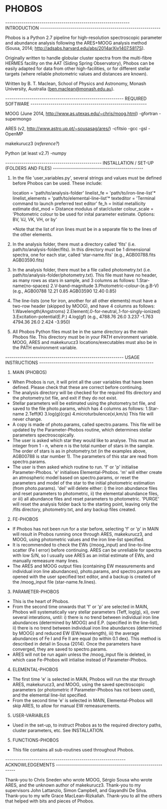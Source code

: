 # PHOBOS
-------------------------------------------------------------- INTRODUCTION ------------------------------------------------------------

Phobos is a Python 2.7 pipeline for high-resolution spectroscopic parameter and abundance analysis following the ARES+MOOG analysis
method (Sousa, 2014; http://adsabs.harvard.edu/abs/2014arXiv1407.5817S).

Originally written to handle globular cluster spectra from the multi-fibre HERMES facility on the AAT (Siding Spring Observatory),
Phobos can be easily adapted for data from other high-facilities, or for different stellar targets (where reliable photometric
values and distances are known).

Written by B. T. Maclean, School of Physics and Astronomy, Monash University, Australia (ben.maclean@monash.edu.au).

----------------------------------------------------------- REQUIRED SOFTWARE ----------------------------------------------------------

MOOG (June 2014, http://www.as.utexas.edu/~chris/moog.html)
-gfortran
-supermongo

ARES (v2, http://www.astro.up.pt/~sousasag/ares/)
-cfitsio
-gcc
-gsl
-OpenMP

makekurucz3 (*reference?*)

Python (at least v2.7)
-numpy

------------------------------------------------ INSTALLATION / SET-UP (FOLDERS AND FILES) ---------------------------------------------

1. In the file 'user_variables.py', several strings and values must be defined before Phobos can be used. These include:

   location = 'path/to/analysis-folder'
   linelist_fe = 'path/to/iron-line-list'*
   linelist_elements = 'path/to/elemental-line-list'*
   texteditor = 'Terminal command to launch preferred text editor'
   fe_h = Initial metallicity estimate
   dist_mod = Distance modulus of star/cluster
   colour_scale = 'Photometric colour to be used for inital parameter estimate. Options: BV, VJ, VK, VH, or by'

   *Note that the list of iron lines must be in a separate file to the lines of the other elements.

2. In the analysis folder, there must a directory called 'fits' (i.e. path/to/analysis-folder/fits).
   In this directory must be 1 dimensional spectra, one for each star, called 'star-name.fits' 
   (e.g., AGB00788.fits
          AGB03590.fits)

3. In the analysis folder, there must be a file called photometry.txt (i.e. path/to/analysis-folder/photometry.txt).
   This file must have no header, as many rows as stars in sample, and 3 columns as follows:
   1.Star-name(no-spaces)   2.V-band-magnitude   3.Photometric-colour-(e.g.B-V)
   (e.g., AGB00788   12.21	0.85
          AGB03590   12.40	0.85)
          
4. The line-lists (one for iron, another for all other elements) must have a two-row header (skipped by MOOG), and have 4 columns as follows:
   1.Wavelength(Angstroms)   2.Element(.0-for-neutral,.1-for-singly-ionized)   3.Excitation-potential(E.P.)   4.log(gf)
   (e.g., 4788.76   26.0   3.237   -1.763
          4794.36   26.0   2.424   -3.950)
          
5. All Phobos Python files must be in the same directory as the main Phobos file. This directory must be in your PATH environment variable.
   MOOG, ARES and makekurucz3 locations/executables must also be in the PATH environment variable.

----------------------------------------------------------- USAGE INSTRUCTIONS ---------------------------------------------------------

1. MAIN (PHOBOS)
- When Phobos is run, it will print all the user variables that have been defined. Please check that these are correct before continuing.
- The analysis directory will be checked for the required fits directory and the photometry.txt file, and exit if they do not exist.
- Stellar parameters will be estimated using the photometry.txt file, and saved to the file photo.params, which has 4 columns as follows:
   1.Star-name   2.Teff(K)   3.log(g)(cgs)   4.microturbulence(xi,km/s)
   This file will never change.
- A copy is made of photo.params, called spectro.params. This file will be updated by the Parameter-Phobos routine, which determines stellar 
  parameters spectroscopically.
- The user is asked which star they would like to analyse. This must an integer from 1 - n, where n is the total number of stars in the sample. 
  The order of stars is as in photometry.txt (in the examples above, AGB00788 is star number 1). The parameters of this star are read from spectro.params.
- The user is then asked which routine to run.
  'f' or 'p' initialise Parameter-Phobos.
  'e' initialises Elemental-Phobos.
  'm' will either create an atmospheric model based on spectro.params, or reset the parameters and model of the star to the initial
      photometric estimation (from photo.params).
  'del' will delete either: i) the iron abundance files and reset parameters to photometric, ii) the elemental abundance files, or iii) all
        abundance files and reset parameters to photometric.
  'PURGE' will reset the analysis folder back to the starting point, leaving only the /fits directory, photometry.txt, and any backup files created.

2. FE-PHOBOS
- If Phobos has not been run for a star before, selecting 'f' or 'p' in MAIN will result in Phobos running once through ARES, makekurucz3,
  and MOOG, using photometric values and the iron line-list specified.
- It is recommended to check the EWs (/moog_input) and line-to-line scatter (Fe I error) before continuing.
  ARES can be unreliable for spectra with low S/N, so I usually use ARES as an initial estimate of EWs, and manually remeasure many lines.
- The ARES and MOOG output files (containing EW measurements and individual iron line abundances), photo.params, and spectro.params are opened
  with the user specified text editor, and a backup is created of the /moog_input file (star-name.fe.lines).

3. PARAMETER-PHOBOS
- This is the heart of Phobos.
- From the second time onwards that 'f' or 'p' are selected in MAIN, Phobos will systematically vary stellar parameters (Teff, log(g), xi), 
  over several interations, until: 
  i) there is no trend between individual iron line abundances (determined by MOOG) and E.P. (specified in the line-list),
  ii) there is no trend between individual iron line abundances (determined by MOOG) and reduced EW (EW/wavelength),
  iii) the average abundances of Fe I and Fe II are equal (to within 0.1 dex).
  This method is described in detail in Sousa (2014). Once the parameters have converged, they are saved to spectro.params.
- ARES will not be run again unless the /moog_input file is deleted, in which case Fe-Phobos will intialise instead of Parameter-Phobos.

4. ELEMENTAL-PHOBOS
- The first time 'e' is selected in MAIN, Phobos will run the star through ARES, makekurucz3, and MOOG, using the saved spectroscopic parameters (or photometric if Parameter-Phobos
  has not been used), and the elemental line-list specified.
- From the second time 'e' is selected in MAIN, Elemental-Phobos will skip ARES, to allow for manual EW remeasurements.

5. USER-VARIABLES
- Used in the set-up, to instruct Phobos as to the required directory paths, cluster parameters, etc. See INSTALLATION.

5. FUNCTIONS-PHOBOS
- This file contains all sub-routines used throughout Phobos.

------------------------------------------------------------ ACKNOWLEDGEMENTS ----------------------------------------------------------

Thank-you to Chris Sneden who wrote MOOG, Sérgio Sousa who wrote ARES, and the unknown author of makekurucz3.
Thank-you to my supervisors John Lattanzio, Simon Campbell, and Gayandhi De Silva.
Thank-you to my wife Grace MacLean-Rizkallah.
Thank-you to all the others that helped with bits and pieces of Phobos.
